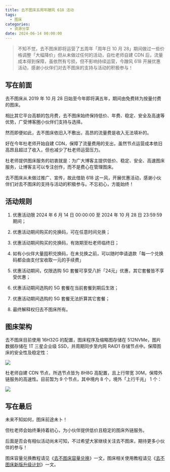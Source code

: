 ```yaml
---
title: 去不图床五周年蹭风 618 活动
tags:
  - 图床
categories:
  - 资源分享
date: 2024-06-14 00:00:00
---
```


> 不知不觉，去不图床即将运营了五周年「周年日 10 月 28」期间做过一些价格调整「大幅降价」但从未做过任何的活动，自杜老师自建 CDN 后，流量成本得到保障，虽依然有亏损，但不影响持续运营，今蹭风 618 开展优惠活动，感谢小伙伴们对去不图床的支持与活动的积极参与！

<!-- more -->

## 写在前面

去不图床从 2019 年 10 月 28 日始至今年即将满五年，期间由免费转为按量付费的图床。

相比其它平台高额的包月费，去不图床始终保持低价、年费、稳定、安全及高速等优势，广受博客圈小伙伴们支持与选择。

然而即便如此，去不图床依旧入不敷出，高昂的流量费是收入无法填补的。

好在今年杜老师开始自建 CDN，保障了流量费用的支出，虽然节点运营成本依旧高昂且超过了收入，但也减少了杜老师运营压力。

杜老师提供图床服务的初衷就是：为广大博客主提供低价、稳定、安全、高速图床服务，让博客主可以专注创作，而不是费心在管理图床。

去不图床从未做过推广、宣传，故此借助 618 这一风，开展优惠活动，感谢小伙伴们对去不图床的支持与活动的积极参与。不忘初心，方能始终！

## 活动规则

1. 优惠活动限 2024 年 6 月 14 日 00:00:00 至 2024 年 10 月 28 日 23:59:59 期间；

2. 优惠活动期间购买的兑换码，可在任意时间兑换；

3. 优惠活动期间购买的兑换码，有效期至杜老师临终日；

4. 如有小伙伴大量囤积兑换码，在未兑换之前，可以随时申请退款「每一个兑换码都会由支付宝收取一元的手续费」

5. 优惠活动期间，仅限选购 5G 套餐可享受八折「24元」优惠，其它套餐皆不享受优惠；

6. 优惠活动期间选购的 5G 套餐在当前套餐到期后生效；

7. 优惠活动期间选购的 5G 套餐无法折算其它套餐；

8. 最终解释权归去不图床所有。

## 图床架构

去不图床目前使用 16H32G 的配置，图床程序及缩略图存储在 512NVMe，图片数据存储在 1T 三星企业级 SSD，并周期同步至内网 RAID1 存储节点中。保障图床的安全性及稳定性：

![](https://cdn.dusays.com/2024/06/717-1.jpg)

杜老师自建 CDN 节点，所选节点皆为 8H8G 高配置，且上行带宽 30M，保障外链服务的高速性。目前暂为 9 个节点，其中境内 8 个，境外「上行千兆」 1 个：

![](https://cdn.dusays.com/2024/06/717-2.jpg)

## 写在最后

未来不知如何，图床前途未卜！

但杜老师会始终秉持着初心，为小伙伴提供低价且稳定的图床外链服务。

后面是否会有相似活动尚未可知，不过希望大家继续关注去不图床，期待更多小伙伴的参与！

图床容量兑换教程请见《[去不图床容量兑换](https://dusays.com/496/)》一文，图床相关使用教程请见《[去不图床新版升级计划](https://dusays.com/452/)》一文。